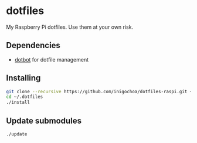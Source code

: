 # dotfiles

My Raspberry Pi dotfiles. Use them at your own risk.

## Dependencies

* [dotbot] for dotfile management

## Installing

```bash
git clone --recursive https://github.com/inigochoa/dotfiles-raspi.git ~/.dotfiles
cd ~/.dotfiles
./install
```

## Update submodules

```bash
./update
```

[dotbot]: https://github.com/anishathalye/dotbot
